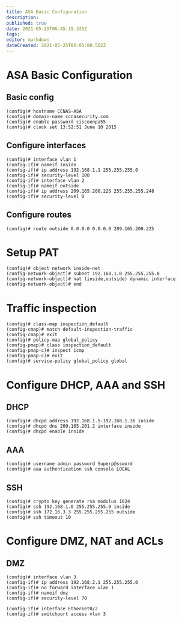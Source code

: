 ```yaml
---
title: ASA Basic Configuration
description: 
published: true
date: 2021-05-25T06:45:19.335Z
tags: 
editor: markdown
dateCreated: 2021-05-25T06:05:00.562Z
---
```


# ASA Basic Configuration
## Basic config

```
(config)# hostname CCNAS-ASA
(config)# domain-name ccnasecurity.com
(config)# enable password ciscoenpa55
(config)# clock set 13:52:51 June 10 2015
```

## Configure interfaces

```
(config)# interface vlan 1
(config-if)# nameif inside
(config-if)# ip address 192.168.1.1 255.255.255.0
(config-if)# security-level 100
(config-if)# interface vlan 2
(config-if)# nameif outside
(config-if)# ip address 209.165.200.226 255.255.255.248
(config-if)# security-level 0
```

## Configure routes

```
(config)# route outside 0.0.0.0 0.0.0.0 209.165.200.225
```

# Setup PAT

```
(config)# object network inside-net
(config-network-object)# subnet 192.168.1.0 255.255.255.0
(config-network-object)# nat (inside,outside) dynamic interface
(config-network-object)# end
```

# Traffic inspection

```
(config)# class-map inspection_default
(config-cmap)# match default-inspection-traffic
(config-cmap)# exit
(config)# policy-map global_policy
(config-pmap)# class inspection_default
(config-pmap-c)# inspect icmp
(config-pmap-c)# exit
(config)# service-policy global_policy global
```

# Configure DHCP, AAA and SSH
## DHCP

```
(config)# dhcpd address 192.168.1.5-192.168.1.36 inside
(config)# dhcpd dns 209.165.201.2 interface inside
(config)# dhcpd enable inside
```

## AAA
```
(config)# username admin password Superp@ssword
(config)# aaa authentication ssh console LOCAL
```

## SSH

```
(config)# crypto key generate rsa modulus 1024
(config)# ssh 192.168.1.0 255.255.255.0 inside
(config)# ssh 172.16.3.3 255.255.255.255 outside
(config)# ssh timeout 10
```

# Configure DMZ, NAT and ACLs

## DMZ
```
(config)# interface vlan 3
(config-if)# ip address 192.168.2.1 255.255.255.0
(config-if)# no forward interface vlan 1
(config-if)# nameif dmz
(config-if)# security-level 70

(config-if)# interface Ethernet0/2
(config-if)# switchport access vlan 3
```